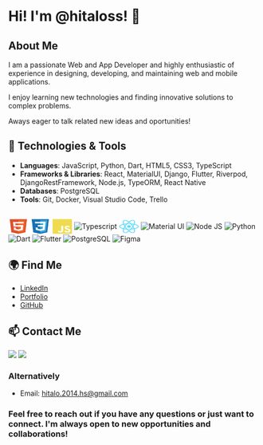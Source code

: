 


# Hi! I'm @hitaloss! 👋

## About Me
I am a passionate Web and App Developer and highly enthusiastic of experience in designing, developing, and maintaining web and mobile applications. <br>

I enjoy learning new technologies and finding innovative solutions to complex problems. <br>

Aways eager to talk related new ideas and oportunities!

## 🔧 Technologies & Tools
- **Languages**: JavaScript, Python, Dart, HTML5, CSS3, TypeScript
- **Frameworks & Libraries**: React, MaterialUI, Django, Flutter, Riverpod, DjangoRestFramework, Node.js, TypeORM, React Native
- **Databases**: PostgreSQL
- **Tools**: Git, Docker, Visual Studio Code, Trello

<div style="display: inline_block"><br>  <img align="center" alt="HTML" height="30" width="40" src="https://raw.githubusercontent.com/devicons/devicon/master/icons/html5/html5-original.svg">  <img align="center" alt="CSS" height="30" width="40" src="https://raw.githubusercontent.com/devicons/devicon/master/icons/css3/css3-original.svg">  <img align="center" alt="Js" height="30" width="40" src="https://raw.githubusercontent.com/devicons/devicon/master/icons/javascript/javascript-plain.svg">  <img align="center" alt="Typescript" height="30" width="40" src="https://cdn.jsdelivr.net/gh/devicons/devicon/icons/typescript/typescript-original.svg">  <img align="center" alt="React" height="30" width="40" src="https://raw.githubusercontent.com/devicons/devicon/master/icons/react/react-original.svg">  <img align="center" alt="Material UI" height="30" width="40" src="https://cdn.jsdelivr.net/gh/devicons/devicon/icons/materialui/materialui-original.svg">  <img align="center" alt="Node JS" height="30" width="40" src="https://cdn.jsdelivr.net/gh/devicons/devicon/icons/nodejs/nodejs-original.svg">  <img align="center" alt="Python" height="30" width="40" src="https://cdn.jsdelivr.net/gh/devicons/devicon/icons/python/python-original.svg">  <img align="center" alt="Dart" height="30" width="40" src="https://cdn.jsdelivr.net/gh/devicons/devicon@latest/icons/dart/dart-original.svg">  <img align="center" alt="Flutter" height="30" width="40" src="https://cdn.jsdelivr.net/gh/devicons/devicon@latest/icons/flutter/flutter-original.svg">  <img align="center" alt="PostgreSQL" height="30" width="40" src="https://cdn.jsdelivr.net/gh/devicons/devicon@latest/icons/postgresql/postgresql-original.svg">  <img align="center" alt="Figma" height="30" width="40" src="https://cdn.jsdelivr.net/gh/devicons/devicon@latest/icons/figma/figma-original.svg">


## 🌍 Find Me
- [LinkedIn]( https://www.linkedin.com/in/hitalosantossilva/)
- [Portfolio](https://kenzie-portfolio-2-hitaloss.vercel.app/)
- [GitHub](https://github.com/hitaloss)


## 📫 Contact Me
<a href = "https://mail.google.com/mail/u/0/?fs=1&tf=cm&to=hitalo.2014.hs@gmail.com&subject=Solicita%C3%A7%C3%A3o+de+contato&body=Ol%C3%A1,%0A%0A+Estou+entrando+em+contato+afim+de+saber+um+pouco+mais+sobre+voc%C3%AA.+%0A%0APor+favor+retorne+este+email+assim+que+puder,+obrigado!+%0A%0ACaso+este+retorno+demore,+tentarei+entrar+em+contato+em+outro+momento.%0A%0A%0AAtenciosamente,%20%0A%0A%0A%0A"><img src="https://img.shields.io/badge/-Gmail-%23333?style=for-the-badge&logo=gmail&logoColor=white" target="_blank"></a>  <a href="https://www.linkedin.com/in/hitalosantossilva/" target="_blank"><img src="https://img.shields.io/badge/-LinkedIn-%230077B5?style=for-the-badge&logo=linkedin&logoColor=white" target="_blank"></a> <br>
### Alternatively <br>
- Email: hitalo.2014.hs@gmail.com



### Feel free to reach out if you have any questions or just want to connect. I'm always open to new opportunities and collaborations!
